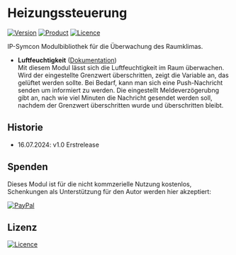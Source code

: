 # Heizungssteuerung

[![Version](https://img.shields.io/badge/Symcon-PHP--Bibliothek-purple)](https://www.symcon.de/service/dokumentation/entwicklerbereich/sdk-tools/sdk-php/)
[![Product](https://img.shields.io/badge/Symcon--Version-7.1-blue)](https://www.symcon.de/produkt/)
[![Licence](https://img.shields.io/badge/License-CC%20BY--NC--SA%204.0-green)](https://creativecommons.org/licenses/by-nc-sa/4.0/)

IP-Symcon Modulbibliothek für die Überwachung des Raumklimas.

- __Luftfeuchtigkeit__ ([Dokumentation](luftfeuchtigkeit))  
	Mit diesem Modul lässt sich die Luftfeuchtigkeit im Raum überwachen.
	Wird der eingestellte Grenzwert überschritten, zeigt die Variable an,
	das gelüftet werden sollte. Bei Bedarf, kann man sich eine Push-Nachricht senden
	um informiert zu werden. Die eingestellt Meldeverzögerubng gibt an, nach wie viel
	Minuten die Nachricht gesendet werden soll, nachdem der Grenzwert überschritten wurde
	und überschritten bleibt.

## Historie

- 16.07.2024: v1.0 Erstrelease

## Spenden

Dieses Modul ist für die nicht kommzerielle Nutzung kostenlos, Schenkungen als Unterstützung für den Autor werden hier akzeptiert:    

[![PayPal](https://img.shields.io/badge/PayPal-spenden-00457C.svg?style=for-the-badge&logo=paypal)](https://www.paypal.com/donate/?hosted_button_id=4JE2SXBZKHY56)

## Lizenz

[![Licence](https://img.shields.io/badge/License-CC_BY--NC--SA_4.0-EF9421.svg?style=for-the-badge&logo=creativecommons)](https://creativecommons.org/licenses/by-nc-sa/4.0/)